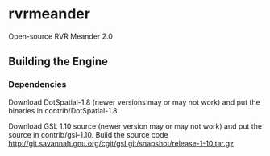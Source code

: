 # rvrmeander

Open-source RVR Meander 2.0

## Building the Engine

### Dependencies

Download DotSpatial-1.8 (newer versions may or may not work) and put the binaries in
contrib/DotSpatial-1.8.

Download GSL 1.10 source (newer version may or may not work) and put the source in
contrib/gsl-1.10.  Build the source code 
http://git.savannah.gnu.org/cgit/gsl.git/snapshot/release-1-10.tar.gz

